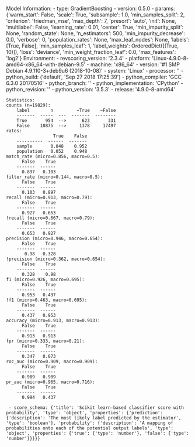 Model Information:
	 - type: GradientBoosting
	 - version: 0.5.0
	 - params: {'warm_start': False, 'scale': True, 'subsample': 1.0, 'min_samples_split': 2, 'criterion': 'friedman_mse', 'max_depth': 7, 'presort': 'auto', 'init': None, 'multilabel': False, 'learning_rate': 0.01, 'center': True, 'min_impurity_split': None, 'random_state': None, 'n_estimators': 500, 'min_impurity_decrease': 0.0, 'verbose': 0, 'population_rates': None, 'max_leaf_nodes': None, 'labels': [True, False], 'min_samples_leaf': 1, 'label_weights': OrderedDict([(True, 10)]), 'loss': 'deviance', 'min_weight_fraction_leaf': 0.0, 'max_features': 'log2'}
	Environment:
	 - revscoring_version: '2.3.4'
	 - platform: 'Linux-4.9.0-8-amd64-x86_64-with-debian-9.5'
	 - machine: 'x86_64'
	 - version: '#1 SMP Debian 4.9.110-3+deb9u6 (2018-10-08)'
	 - system: 'Linux'
	 - processor: ''
	 - python_build: ('default', 'Sep 27 2018 17:25:39')
	 - python_compiler: 'GCC 6.3.0 20170516'
	 - python_branch: ''
	 - python_implementation: 'CPython'
	 - python_revision: ''
	 - python_version: '3.5.3'
	 - release: '4.9.0-8-amd64'
	
	Statistics:
	counts (n=19829):
		label        n         ~True    ~False
		-------  -----  ---  -------  --------
		True       954  -->      623       331
		False    18875  -->     1378     17497
	rates:
		              True    False
		----------  ------  -------
		sample       0.048    0.952
		population   0.052    0.948
	match_rate (micro=0.856, macro=0.5):
		  False    True
		-------  ------
		  0.897   0.103
	filter_rate (micro=0.144, macro=0.5):
		  False    True
		-------  ------
		  0.103   0.897
	recall (micro=0.913, macro=0.79):
		  False    True
		-------  ------
		  0.927   0.653
	!recall (micro=0.667, macro=0.79):
		  False    True
		-------  ------
		  0.653   0.927
	precision (micro=0.946, macro=0.654):
		  False    True
		-------  ------
		   0.98   0.328
	!precision (micro=0.362, macro=0.654):
		  False    True
		-------  ------
		  0.328    0.98
	f1 (micro=0.926, macro=0.695):
		  False    True
		-------  ------
		  0.953   0.437
	!f1 (micro=0.463, macro=0.695):
		  False    True
		-------  ------
		  0.437   0.953
	accuracy (micro=0.913, macro=0.913):
		  False    True
		-------  ------
		  0.913   0.913
	fpr (micro=0.333, macro=0.21):
		  False    True
		-------  ------
		  0.347   0.073
	roc_auc (micro=0.909, macro=0.909):
		  False    True
		-------  ------
		  0.909   0.909
	pr_auc (micro=0.965, macro=0.716):
		  False    True
		-------  ------
		  0.994   0.437
	
	 - score_schema: {'title': 'Scikit learn-based classifier score with probability', 'type': 'object', 'properties': {'prediction': {'description': 'The most likely label predicted by the estimator', 'type': 'boolean'}, 'probability': {'description': 'A mapping of probabilities onto each of the potential output labels', 'type': 'object', 'properties': {'true': {'type': 'number'}, 'false': {'type': 'number'}}}}}

